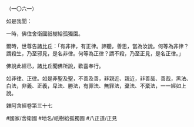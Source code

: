 （一〇六一）

如是我聞：

一時，佛住舍衛國祇樹給孤獨園。

爾時，世尊告諸比丘：「有非律，有正律。諦聽，善思，當為汝說。何等為非律？謂殺生，乃至邪見，是名非律。何等為正律？謂不殺，乃至正見，是名正律。」

佛說此經已，諸比丘聞佛所說，歡喜奉行。

如非律、正律。如是非聖及聖，不善及善，非親近、親近，非善哉、善哉，黑法、白法，非義、正義，卑法、勝法，有罪法、無罪法，棄法、不棄法，一一經如上說。

雜阿含經卷第三十七

#國家/舍衛國
#地名/祇樹給孤獨園
#八正道/正見
